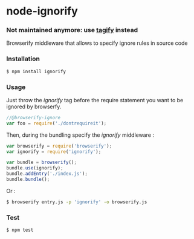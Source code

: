 node-ignorify
=============

### Not maintained anymore: use [tagify](https://github.com/alexstrat/node-tagify) instead

Browserify middleware that allows to specify ignore rules in source code

### Installation

```bash
$ npm install ignorify
```

### Usage

Just throw the *ignorify* tag before the require statement you want to be ignored by browserfy.

```js
//@browserify-ignore
var foo = require('./dontrequireit');
```

Then, during the bundling specify the *ignorify* middleware :

```js
var browserify = require('browserify');
var ignorify = require('ignorify');

var bundle = browserify();
bundle.use(ignorify);
bundle.addEntry('./index.js');
bundle.bundle();
```


Or :
	
```bash
$ browserify entry.js -p 'ignorify' -o browserify.js
```

### Test

```bash
$ npm test
```